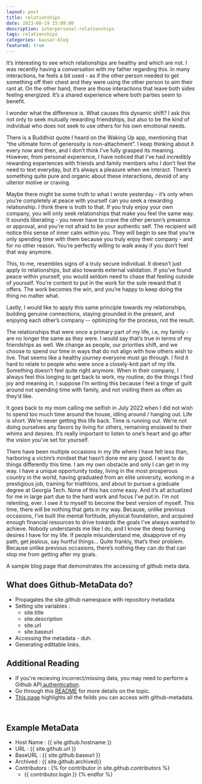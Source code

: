 ```yaml
---
layout: post
title: relationships
date: 2023-08-19 15:09:00
description: interpersonal-relationships
tags: relationships
categories: kausar-blog
featured: true
---
```


It’s interesting to see which relationships are healthy and which are not. I was recently having a conversation with my father regarding this. In many interactions, he feels a bit used - as if the other person needed to get something off their chest and they were using the other person to aim their rant at. On the other hand, there are those interactions that leave both sides feeling energized. It’s a shared experience where both parties seem to benefit.

I wonder what the difference is. What causes this dynamic shift? I ask this not only to seek mutually rewarding friendships, but also to be the kind of individual who does not seek to use others for his own emotional needs.

There is a Buddhist quote I heard on the Waking Up app, mentioning that “the ultimate form of generosity is non-attachment”. I keep thinking about it every now and then, and I don’t think I’ve fully grasped its meaning. However, from personal experience, I have noticed that I’ve had incredibly rewarding experiences with friends and family members who I don’t feel the need to text everyday, but it’s always a pleasure when we interact. There’s something quite pure and organic about these interactions, devoid of any ulterior motive or craving.

Maybe there might be some truth to what I wrote yesterday - it’s only when you’re completely at peace with yourself can you seek a rewarding relationship. I think there is truth to that. If you truly enjoy your own company, you will only seek relationships that make you feel the same way. It sounds liberating - you never have to crave the other person’s presence or approval, and you’re not afraid to be your authentic self. The recipient will notice this sense of inner calm within you. They will begin to see that you’re only spending time with them because you truly enjoy their company - and for no other reason. You’re perfectly willing to walk away if you don’t feel that way anymore.

This, to me, resembles signs of a truly secure individual. It doesn’t just apply to relationships, but also towards external validation. If you’ve found peace within yourself, you would seldom need to chase that feeling outside of yourself. You’re content to put in the work for the sole reward that it offers. The work becomes the win, and you’re happy to keep doing the thing no matter what.

Lastly, I would like to apply this same principle towards my relationships, building genuine connections, staying grounded in the present, and enjoying each other’s company -- optimizing for the process, not the result.

The relationships that were once a primary part of my life, i.e, my family - are no longer the same as they were. I would say that’s true in terms of my friendships as well. We change as people, our priorities shift, and we choose to spend our time in ways that do not align with how others wish to live. That seems like a healthy journey everyone must go through. I find it hard to relate to people who were once a closely-knit part of my life. Something doesn’t feel quite right anymore. When in their company, I always feel this longing to get back to work, my routine, do the things I find joy and meaning in. I suppose I’m writing this because I feel a tinge of guilt around not spending time with family, and not visiting them as often as they’d like. 

It goes back to my mom calling me selfish in July 2022 when I did not wish to spend too much time around the house, idling around / hanging out. Life is short. We’re never getting this life back. Time is running out. We’re not doing ourselves any favors by living for others, remaining enslaved to their whims and desires. It’s really important to listen to one’s heart and go after the vision you’ve set for yourself. 

There have been multiple occasions in my life where I have felt less than, harboring a victim’s mindset that hasn’t done me any good. I want to do things differently this time. I am my own obstacle and only I can get in my way. I have a unique opportunity today, living in the most prosperous country in the world, having graduated from an elite university, working in a prestigious job, training for triathlons, and about to pursue a graduate degree at Georgia Tech. None of this has come easy. And it’s all actualized for me in large part due to the hard work and focus I’ve put in. I’m not relenting, ever. I owe it to myself to become the best version of myself. This time, there will be nothing that gets in my way. Because, unlike previous occasions, I’ve built the mental fortitude, physical foundation, and acquired enough financial resources to drive towards the goals I’ve always wanted to achieve. Nobody understands me like I do, and I know the deep burning desires I have for my life. If people misunderstand me, disapprove of my path, get jealous, say hurtful things… Quite frankly, that’s their problem. Because unlike previous occasions, there’s nothing they can do that can stop me from getting after my goals.

A sample blog page that demonstrates the accessing of github meta data.

## What does Github-MetaData do?
* Propagates the site.github namespace with repository metadata
* Setting site variables :
  * site.title
  * site.description
  * site.url
  * site.baseurl
* Accessing the metadata - duh.
* Generating edittable links.

## Additional Reading
* If you're recieving incorrect/missing data, you may need to perform a Github API<a href="https://github.com/jekyll/github-metadata/blob/master/docs/authentication.md"> authentication</a>.
* Go through this <a href="https://jekyll.github.io/github-metadata/">README</a> for more details on the topic.
* <a href= "https://github.com/jekyll/github-metadata/blob/master/docs/site.github.md">This page</a> highlights all the feilds you can access with github-metadata.
<br />

## Example MetaData
* Host Name : {{ site.github.hostname }}
* URL : {{ site.github.url }}
* BaseURL : {{ site.github.baseurl }}
* Archived : {{ site.github.archived}}
* Contributors :
{% for contributor in site.github.contributors %}
  * {{ contributor.login }}
{% endfor %}
